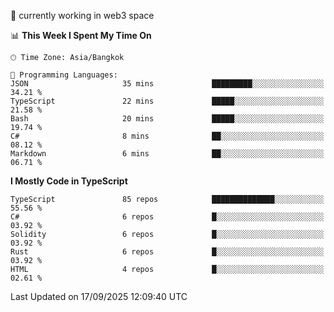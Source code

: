 🔭 currently working in web3 space

<!--START_SECTION:waka-->
📊 **This Week I Spent My Time On** 

```text
🕑︎ Time Zone: Asia/Bangkok

💬 Programming Languages: 
JSON                     35 mins             █████████░░░░░░░░░░░░░░░░   34.21 % 
TypeScript               22 mins             █████░░░░░░░░░░░░░░░░░░░░   21.58 % 
Bash                     20 mins             █████░░░░░░░░░░░░░░░░░░░░   19.74 % 
C#                       8 mins              ██░░░░░░░░░░░░░░░░░░░░░░░   08.12 % 
Markdown                 6 mins              ██░░░░░░░░░░░░░░░░░░░░░░░   06.71 % 
```

**I Mostly Code in TypeScript** 

```text
TypeScript               85 repos            ██████████████░░░░░░░░░░░   55.56 % 
C#                       6 repos             █░░░░░░░░░░░░░░░░░░░░░░░░   03.92 % 
Solidity                 6 repos             █░░░░░░░░░░░░░░░░░░░░░░░░   03.92 % 
Rust                     6 repos             █░░░░░░░░░░░░░░░░░░░░░░░░   03.92 % 
HTML                     4 repos             █░░░░░░░░░░░░░░░░░░░░░░░░   02.61 % 
```




 Last Updated on 17/09/2025 12:09:40 UTC
<!--END_SECTION:waka-->
